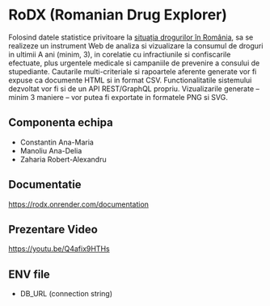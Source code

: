 # RoDX (Romanian Drug Explorer)

Folosind datele statistice privitoare la [situația drogurilor în România](https://data.gov.ro/organization/agentia-nationala-antidrog), sa se realizeze un instrument Web de analiza si vizualizare la consumul de droguri in ultimii A ani (minim, 3), in  corelatie cu infractiunile si confiscarile efectuate, plus urgentele medicale si campaniile de prevenire a consului de stupediante. Cautarile multi-criteriale si rapoartele aferente generate vor fi expuse ca documente HTML si in format CSV. Functionalitatile sistemului dezvoltat vor fi si de un API REST/GraphQL propriu. Vizualizarile generate – minim 3 maniere – vor putea fi exportate in formatele PNG si SVG.

## Componenta echipa
* Constantin Ana-Maria
* Manoliu Ana-Delia
* Zaharia Robert-Alexandru

## Documentatie
https://rodx.onrender.com/documentation

## Prezentare Video
https://youtu.be/Q4afix9HTHs

## ENV file
* DB_URL (connection string)